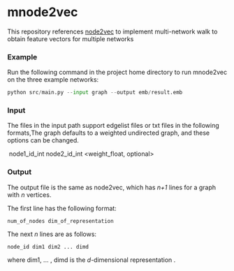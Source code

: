 # mnode2vec

This repository references [node2vec](https://snap.stanford.edu/node2vec/) to implement multi-network walk to obtain feature vectors for multiple networks

### Example

Run the following command in the project home directory to run mnode2vec on the three example networks:

```python
python src/main.py --input graph --output emb/result.emb
```

### Input

The files in the input path support edgelist files or txt files in the following formats,The graph defaults to a weighted undirected graph, and these options can be changed.

​	node1_id_int node2_id_int <weight_float, optional>

### Output

The output file is the same as node2vec, which has *n+1* lines for a graph with *n* vertices.

The first line has the following format:

	num_of_nodes dim_of_representation

The next *n* lines are as follows:
	
	node_id dim1 dim2 ... dimd

where dim1, ... , dimd is the *d*-dimensional representation .